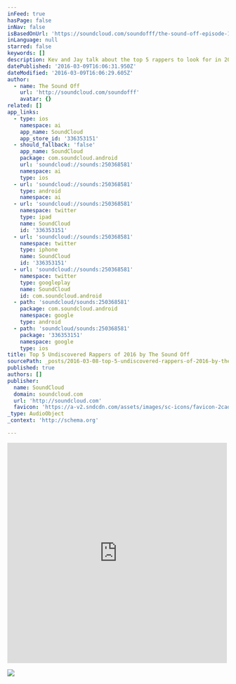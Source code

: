 ```yaml
---
inFeed: true
hasPage: false
inNav: false
isBasedOnUrl: 'https://soundcloud.com/soundofff/the-sound-off-episode-1'
inLanguage: null
starred: false
keywords: []
description: Kev and Jay talk about the top 5 rappers to look for in 2016.
datePublished: '2016-03-09T16:06:31.950Z'
dateModified: '2016-03-09T16:06:29.605Z'
author:
  - name: The Sound Off
    url: 'http://soundcloud.com/soundofff'
    avatar: {}
related: []
app_links:
  - type: ios
    namespace: ai
    app_name: SoundCloud
    app_store_id: '336353151'
  - should_fallback: 'false'
    app_name: SoundCloud
    package: com.soundcloud.android
    url: 'soundcloud://sounds:250368581'
    namespace: ai
    type: ios
  - url: 'soundcloud://sounds:250368581'
    type: android
    namespace: ai
  - url: 'soundcloud://sounds:250368581'
    namespace: twitter
    type: ipad
    name: SoundCloud
    id: '336353151'
  - url: 'soundcloud://sounds:250368581'
    namespace: twitter
    type: iphone
    name: SoundCloud
    id: '336353151'
  - url: 'soundcloud://sounds:250368581'
    namespace: twitter
    type: googleplay
    name: SoundCloud
    id: com.soundcloud.android
  - path: 'soundcloud/sounds:250368581'
    package: com.soundcloud.android
    namespace: google
    type: android
  - path: 'soundcloud/sounds:250368581'
    package: '336353151'
    namespace: google
    type: ios
title: Top 5 Undiscovered Rappers of 2016 by The Sound Off
sourcePath: _posts/2016-03-08-top-5-undiscovered-rappers-of-2016-by-the-sound-off.md
published: true
authors: []
publisher:
  name: SoundCloud
  domain: soundcloud.com
  url: 'http://soundcloud.com'
  favicon: 'https://a-v2.sndcdn.com/assets/images/sc-icons/favicon-2cadd14b.ico'
_type: AudioObject
_context: 'http://schema.org'

---
```

<iframe src="https://cdn.embedly.com/widgets/media.html?src=https%3A%2F%2Fw.soundcloud.com%2Fplayer%2F%3Fvisual%3Dtrue%26url%3Dhttp%253A%252F%252Fapi.soundcloud.com%252Ftracks%252F250368581%26show_artwork%3Dtrue&amp;url=https%3A%2F%2Fsoundcloud.com%2Fsoundofff%2Fthe-sound-off-episode-1&amp;image=http%3A%2F%2Fi1.sndcdn.com%2Fartworks-000149778512-5o8yuj-t500x500.jpg&amp;key=b7d04c9b404c499eba89ee7072e1c4f7&amp;type=text%2Fhtml&amp;schema=soundcloud" width="500" height="500" scrolling="no" frameborder="0" allowfullscreen="allowfullscreen" style=""></iframe>

![](https://s3-us-west-2.amazonaws.com/the-grid-img/p/0df902840b941f0995df99a0f50bde51a1d89416.png)
